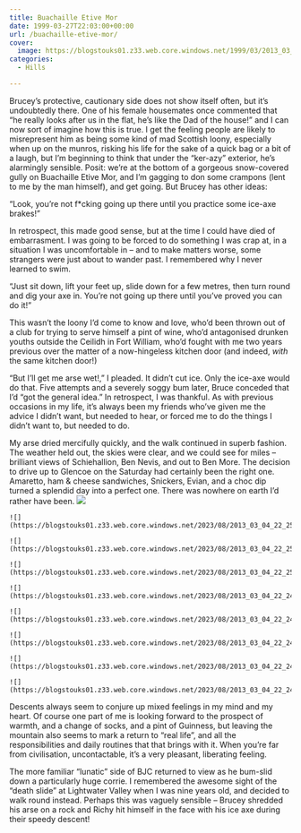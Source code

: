 ```yaml
---
title: Buachaille Etive Mor
date: 1999-03-27T22:03:00+00:00
url: /buachaille-etive-mor/
cover: 
  image: https://blogstouks01.z33.web.core.windows.net/1999/03/2013_03_04_22_25_05.jpg
categories:
  - Hills

---
```

Brucey’s protective, cautionary side does not show itself often, but it’s undoubtedly there. One of his female housemates once commented that “he really looks after us in the flat, he’s like the Dad of the house!” and I can now sort of imagine how this is true. I get the feeling people are likely to misrepresent him as being some kind of mad Scottish loony, especially when up on the munros, risking his life for the sake of a quick bag or a bit of a laugh, but I’m beginning to think that under the “ker-azy” exterior, he’s alarmingly sensible. Posit: we’re at the bottom of a gorgeous snow-covered gully on Buachaille Etive Mor, and I’m gagging to don some crampons (lent to me by the man himself), and get going. But Brucey has other ideas:

“Look, you’re not f*cking going up there until you practice some ice-axe brakes!”

In retrospect, this made good sense, but at the time I could have died of embarrasment. I was going to be forced to do something I was crap at, in a situation I was uncomfortable in – and to make matters worse, some strangers were just about to wander past. I remembered why I never learned to swim.

“Just sit down, lift your feet up, slide down for a few metres, then turn round and dig your axe in. You’re not going up there until you’ve proved you can do it!”

This wasn’t the loony I’d come to know and love, who’d been thrown out of a club for trying to serve himself a pint of wine, who’d antagonised drunken youths outside the Ceilidh in Fort William, who’d fought with me two years previous over the matter of a now-hingeless kitchen door (and indeed, _with_ the same kitchen door!)

“But I’ll get me arse wet!,” I pleaded. It didn’t cut ice. Only the ice-axe would do that. Five attempts and a severely soggy bum later, Bruce conceded that I’d “got the general idea.” In retrospect, I was thankful. As with previous occasions in my life, it’s always been my friends who’ve given me the advice I didn’t want, but needed to hear, or forced me to do the things I didn’t want to, but needed to do.

My arse dried mercifully quickly, and the walk continued in superb fashion. The weather held out, the skies were clear, and we could see for miles – brilliant views of Schiehallion, Ben Nevis, and out to Ben More. The decision to drive up to Glencoe on the Saturday had certainly been the right one. Amaretto, ham & cheese sandwiches, Snickers, Evian, and a choc dip turned a splendid day into a perfect one. There was nowhere on earth I’d rather have been.
    ![](https://blogstouks01.z33.web.core.windows.net/2023/08/2013_03_04_22_24_58.jpg)
    
    ![](https://blogstouks01.z33.web.core.windows.net/2023/08/2013_03_04_22_25_00.jpg)
    
    ![](https://blogstouks01.z33.web.core.windows.net/2023/08/2013_03_04_22_25_02.jpg)

    ![](https://blogstouks01.z33.web.core.windows.net/2023/08/2013_03_04_22_25_03.jpg)
    
    ![](https://blogstouks01.z33.web.core.windows.net/2023/08/2013_03_04_22_24_43.jpg)
    
    ![](https://blogstouks01.z33.web.core.windows.net/2023/08/2013_03_04_22_24_46.jpg)

    ![](https://blogstouks01.z33.web.core.windows.net/2023/08/2013_03_04_22_24_50.jpg)
    
    ![](https://blogstouks01.z33.web.core.windows.net/2023/08/2013_03_04_22_24_52.jpg)
    
    ![](https://blogstouks01.z33.web.core.windows.net/2023/08/2013_03_04_22_24_54.jpg)


Descents always seem to conjure up mixed feelings in my mind and my heart. Of course one part of me is looking forward to the prospect of warmth, and a change of socks, and a pint of Guinness, but leaving the mountain also seems to mark a return to “real life”, and all the responsibilities and daily routines that that brings with it. When you’re far from civilisation, uncontactable, it’s a very pleasant, liberating feeling.

The more familiar “lunatic” side of BJC returned to view as he bum-slid down a particularly huge corrie. I remembered the awesome sight of the “death slide” at Lightwater Valley when I was nine years old, and decided to walk round instead. Perhaps this was vaguely sensible – Brucey shredded his arse on a rock and Richy hit himself in the face with his ice axe during their speedy descent!<figure class="kg-card kg-image-card">

<img decoding="async" src="https://blogstouks01.z33.web.core.windows.net/2023/08/2013_03_04_22_25_10.jpg" class="kg-image" alt loading="lazy" /> </figure>